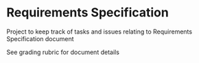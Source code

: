 # Requirements Specification

Project to keep track of tasks and issues relating to Requirements Specification document

See grading rubric for document details